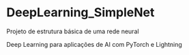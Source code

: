 # DeepLearning_SimpleNet
Projeto de estrutura básica de uma rede neural

Deep Learning para aplicações de AI com PyTorch e Lightning
